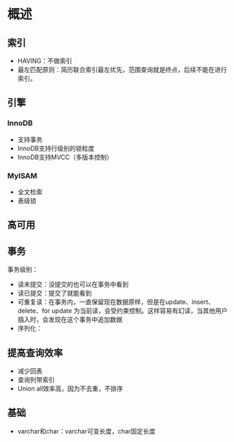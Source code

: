 # 概述
## 索引
+ HAVING：不做索引
+ 最左匹配原则：简历联合索引最左优先，范围查询就是终点，后续不能在进行索引。
## 引擎
### InnoDB
+ 支持事务
+ InnoDB支持行级别的锁粒度
+ InnoDB支持MVCC（多版本控制）
### MyISAM
+ 全文检索
+ 表级锁
## 高可用
## 事务
事务级别：
+ 读未提交：没提交的也可以在事务中看到
+ 读已提交：提交了就能看到
+ 可重复读：在事务内，一直保留现在数据原样，但是在update、insert、delete、for update 为当前读，会受约束控制。这样容易有幻读，当其他用户插入时，会发现在这个事务中追加数据
+ 序列化：

## 提高查询效率
+ 减少回表
+ 查询列带索引
+ Union all效率高，因为不去重，不排序

## 基础
+ varchar和char：varchar可变长度，char固定长度
